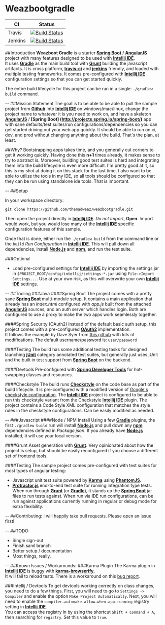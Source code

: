 # Weazbootgradle

CI | Status
 --- | ---
| Travis  |  [![Build Status](https://travis-ci.org/themadweaz/weazbootgradle.svg?branch=master)](https://travis-ci.org/themadweaz/weazbootgradle) |
| Jenkins | [![Build Status](http://jenkins.weaz.net/buildStatus/icon?job=weazboot)](http://jenkins.weaz.net/job/weazboot/) |

##Introduction
**Weazboot Gradle** is a starter **[Spring Boot](http://projects.spring.io/spring-boot/)** / **[AngularJS](https://angularjs.org/)** project with many features 
designed to be used with **[Intellij IDE](https://www.jetbrains.com/idea/)**.  
It uses **[Gradle](https://gradle.org/)** as the main build tool with **[Grunt](http://gruntjs.com/)** building the javascript artifacts.  It is cross platform, 
**[travis-ci](https://travis-ci.org/)** and **[jenkins](https://jenkins.io/)** friendly, and loaded with multiple testing frameworks.  It comes pre-configured with 
**[Intellij IDE](https://www.jetbrains.com/idea/)** configuration settings so that you can get started quickly.

The entire build lifecycle for this project can be run in a single: ``./gradlew build`` command.

--
##Mission Statement
The goal is to be able to be able to pull the sample project from **[Github](https://github.com)** into **[Intellij IDE](https://www.jetbrains.com/idea/)**
on windows/mac/linux, change the project name to whatever it is you need to work on, and have a skeleton **[AngularJS](https://angularjs.org/)** / **[Spring Boot]
(http://projects.spring.io/spring-boot/)** app with sane defaults/test suites/run configurations/dependencies so you can get started driving out your web app quickly.  It should
 be able to run on ci, dev, and prod without changing anything about the build.  That's the plan, at least.
 
##Why?
Bootstrapping apps takes time, and you generally cut corners to get it working quickly.  Having done this **n+1** times already, it makes sense to try to abstract is.  Moreover,
 building good test suites is hard and integrating them into the build lifecycle is even more difficult.  I'm pretty good at it, so this is my shot at doing it on this stack for
  the last time.  I also want to be able to utilize the tools in my IDE, so all tools should be configured so that they can be run using standalone ide tools.  That is important.

--
##Setup

In your workspace directory:
```Shell
git clone https://github.com/themadweaz/weazbootgradle.git
```

Then open the project directly in **[Intellij IDE](https://www.jetbrains.com/idea/)**.  *Do not Import*, **Open**.
Import would work, but you would lose many of the **[Intellij IDE](https://www.jetbrains.com/idea/)** specific configuration features of this sample.
 
Once that is done, either run the `./gradlew build` from the command line or the `build` *Run Configuration* in  **[Intellij IDE](https://www.jetbrains.com/idea/)**.
This will pull down all dependencies, install **[Node.js](https://nodejs.org)** and **[npm](https://www.npmjs.com/)**, and run the test suite.

###Optional
- Load pre-configured settings for **[Intellij IDE](https://www.jetbrains.com/idea/)** by importing the settings jar in `$PROJECT_ROOT/config/intellij/settings-*.jar`
using `File->Import Settings...`.  Use at your own risk, as this will overwrite your own **[Intellij IDE](https://www.jetbrains.com/idea/)** settings.

--
##Tooling
###Java
####Spring Boot
The project comes with a pretty sane **[Spring Boot](http://projects.spring.io/spring-boot/)** multi-module setup.  It contains a main application that already has an _index.html_ 
configured with _app.js_ built from the attached **[AngularJS](https://angularjs.org/)** sources, and an auth server which handles login.  Both are configured to use a proxy to 
make the two apps work seamlessly together.

####Spring Security (OAuth2)
Instead of the default basic auth setup, this project comes with a pre-configured **[OAuth2](http://oauth.net/2/)** implementation.  
It follows the example by Dave Syer from [this github](https://github.com/spring-guides/tut-spring-boot-oauth2) with lots of modifications.
The default username/password is: `user/password`

####Testing
The build has some additional testing tasks for designed launching **[jUnit](http://junit.org)** category annotated test suites, but generally just uses jUnit and the built in 
test support from **[Spring Boot](http://projects.spring.io/spring-boot/)** on the backend.  

####Devtools
Pre-configured with **[Spring Developer Tools](http://docs.spring.io/spring-boot/docs/current/reference/html/using-boot-devtools.html)** for hot-swapping classes and resources.

####Checkstyle
The build runs **[Checkstyle](http://checkstyle.sourceforge.net/)** on the code base as part of the build lifecycle.  It is pre-configured with a modified version
of [Google's checkstyle configuration](https://github.com/checkstyle/checkstyle/blob/master/src/main/resources/google_checks.xml).  The **[Intellij IDE](https://www.jetbrains.com/idea/)** project is configured to be able to run this checkstyle variant
from the Checkstyle **[Intellij IDE](https://www.jetbrains.com/idea/)** plugin.  The project contains a Code Style XML configuration that matches the style rules in the 
checkstyle configurations.  Can be easily modified as needed.

--
###Javascript
####Node / NPM Install
Using a few **[Gradle](https://gradle.org/)** plugins, the first ```./gradlew build``` run will install **[Node.js](https://nodejs.org)** and pull down
any **[npm](https://www.npmjs.com/)** dependencies defined in _Package.json_.  If you already have **[Node.js](https://nodejs.org)** installed, it will use your local version.

####Grunt
Asset generation with **[Grunt](http://gruntjs.com/)**.  Very opinionated about how the project is setup, but should be easily reconfigured if you choose a different set of 
frontend tools.

####Testing
The sample project comes pre-configured with test suites for most types of angular testing:
* Javascript unit test suite powered by **[Karma](https://karma-runner.github.io)** using **[PhantomJS](http://phantomjs.org/)**.  
* **[Protractor.js](http://www.protractortest.org)** end-to-end test suite for running integration type tests.  When run through **[Grunt](http://gruntjs.com/)** 
(or **[Gradle](https://gradle.org/)**), it stands up the **[Spring Boot](http://projects.spring.io/spring-boot/)** jar files to run tests against.  When run via IDE run 
configurations, can be run against applications currently running in regular or debug mode for extra flexibility.

--
##Contributing:
I will happily take pull requests.  Please open an issue first!

--
##TODO:
* Single sign-out
* Finish saml branch
* Better setup / documentation
* Most things, really.

--
##Known Issues / Workarounds:
###Karma Plugin
The Karma plugin in **[Intellij IDE](https://www.jetbrains.com/idea/)** is buggy with **[karma-browserify](https://github.com/nikku/karma-browserify)**.  
It will fail to reload tests. There is a workaround on this [bug report](https://youtrack.jetbrains.com/issue/WEB-12496).

###Intellij / Devtools
To get devtools working correctly on class changes, you need to do a few things.  First, you will need to go to `Settings -> Compiler` and enable the option `Make Project Automatically`.  Next, you will need to enable the `compiler.automake.allow.when.app.running` registry setting in **[Intellij IDE](https://www.jetbrains.com/idea/)**.  
You can access the registry in by using the shortcut `Shift + Command + A`, then searching for `registry`.  Set this value to `true`.
